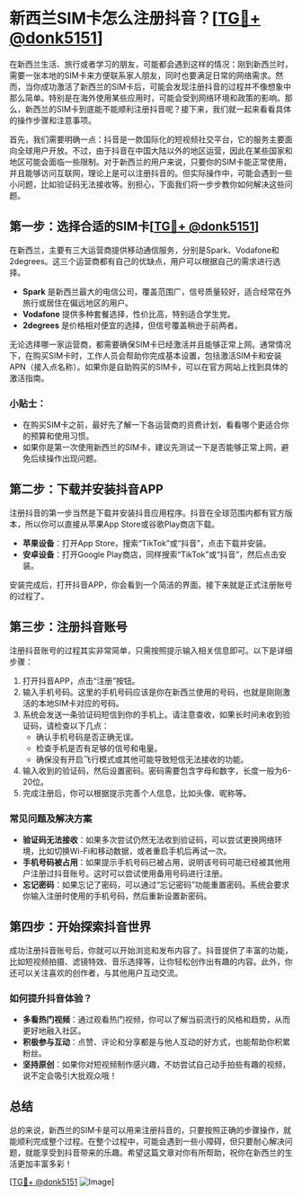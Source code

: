 # 新西兰SIM卡怎么注册抖音？[[TG💪+ @donk5151](https://t.me/s/donk5151)]

在新西兰生活、旅行或者学习的朋友，可能都会遇到这样的情况：刚到新西兰时，需要一张本地的SIM卡来方便联系家人朋友，同时也要满足日常的网络需求。然而，当你成功激活了新西兰的SIM卡后，可能会发现注册抖音的过程并不像想象中那么简单。特别是在海外使用某些应用时，可能会受到网络环境和政策的影响。那么，新西兰的SIM卡到底能不能顺利注册抖音呢？接下来，我们就一起来看看具体的操作步骤和注意事项。

首先，我们需要明确一点：抖音是一款国际化的短视频社交平台，它的服务主要面向全球用户开放。不过，由于抖音在中国大陆以外的地区运营，因此在某些国家和地区可能会面临一些限制。对于新西兰的用户来说，只要你的SIM卡能正常使用，并且能够访问互联网，理论上是可以注册抖音的。但实际操作中，可能会遇到一些小问题，比如验证码无法接收等。别担心，下面我们将一步步教你如何解决这些问题。

## 第一步：选择合适的SIM卡[[TG💪+ @donk5151](https://t.me/s/donk5151)]

在新西兰，主要有三大运营商提供移动通信服务，分别是Spark、Vodafone和2degrees。这三个运营商都有自己的优缺点，用户可以根据自己的需求进行选择。

- **Spark** 是新西兰最大的电信公司，覆盖范围广，信号质量较好，适合经常在外旅行或居住在偏远地区的用户。
- **Vodafone** 提供多种套餐选择，性价比高，特别适合学生党。
- **2degrees** 是价格相对便宜的选择，但信号覆盖稍逊于前两者。

无论选择哪一家运营商，都需要确保SIM卡已经激活并且能够正常上网。通常情况下，在购买SIM卡时，工作人员会帮助你完成基本设置，包括激活SIM卡和安装APN（接入点名称）。如果你是自助购买的SIM卡，可以在官方网站上找到具体的激活指南。

### 小贴士：
- 在购买SIM卡之前，最好先了解一下各运营商的资费计划，看看哪个更适合你的预算和使用习惯。
- 如果你是第一次使用新西兰的SIM卡，建议先测试一下是否能够正常上网，避免后续操作出现问题。

## 第二步：下载并安装抖音APP

注册抖音的第一步当然是下载并安装抖音应用程序。抖音在全球范围内都有官方版本，所以你可以直接从苹果App Store或谷歌Play商店下载。

- **苹果设备**：打开App Store，搜索“TikTok”或“抖音”，点击下载并安装。
- **安卓设备**：打开Google Play商店，同样搜索“TikTok”或“抖音”，然后点击安装。

安装完成后，打开抖音APP，你会看到一个简洁的界面。接下来就是正式注册账号的过程了。

## 第三步：注册抖音账号

注册抖音账号的过程其实非常简单，只需按照提示输入相关信息即可。以下是详细步骤：

1. 打开抖音APP，点击“注册”按钮。
2. 输入手机号码。这里的手机号码应该是你在新西兰使用的号码，也就是刚刚激活的本地SIM卡对应的号码。
3. 系统会发送一条验证码短信到你的手机上。请注意查收，如果长时间未收到验证码，请检查以下几点：
   - 确认手机号码是否正确无误。
   - 检查手机是否有足够的信号和电量。
   - 确保没有开启飞行模式或其他可能导致短信无法接收的功能。
4. 输入收到的验证码，然后设置密码。密码需要包含字母和数字，长度一般为6-20位。
5. 完成注册后，你可以根据提示完善个人信息，比如头像、昵称等。

### 常见问题及解决方案

- **验证码无法接收**：如果多次尝试仍然无法收到验证码，可以尝试更换网络环境，比如切换Wi-Fi和移动数据，或者重启手机后再试一次。
- **手机号码被占用**：如果提示手机号码已被占用，说明该号码可能已经被其他用户注册过抖音账号。这时可以尝试使用备用号码进行注册。
- **忘记密码**：如果忘记了密码，可以通过“忘记密码”功能重置密码。系统会要求你输入注册时使用的手机号码，然后重新设置新密码。

## 第四步：开始探索抖音世界

成功注册抖音账号后，你就可以开始浏览和发布内容了。抖音提供了丰富的功能，比如短视频拍摄、滤镜特效、音乐选择等，让你轻松创作出有趣的内容。此外，你还可以关注喜欢的创作者，与其他用户互动交流。

### 如何提升抖音体验？

- **多看热门视频**：通过观看热门视频，你可以了解当前流行的风格和趋势，从而更好地融入社区。
- **积极参与互动**：点赞、评论和分享都是与他人互动的好方式，也能帮助你积累粉丝。
- **坚持原创**：如果你对短视频制作感兴趣，不妨尝试自己动手拍些有趣的视频，说不定会吸引大批观众哦！

## 总结

总的来说，新西兰的SIM卡是可以用来注册抖音的，只要按照正确的步骤操作，就能顺利完成整个过程。在整个过程中，可能会遇到一些小障碍，但只要耐心解决问题，就能享受到抖音带来的乐趣。希望这篇文章对你有所帮助，祝你在新西兰的生活更加丰富多彩！

[[TG💪+ @donk5151](https://t.me/s/donk5151) ![Image](https://i.postimg.cc/rwNCRYN7/Snipaste-2025-04-30-17-27-05.png)]